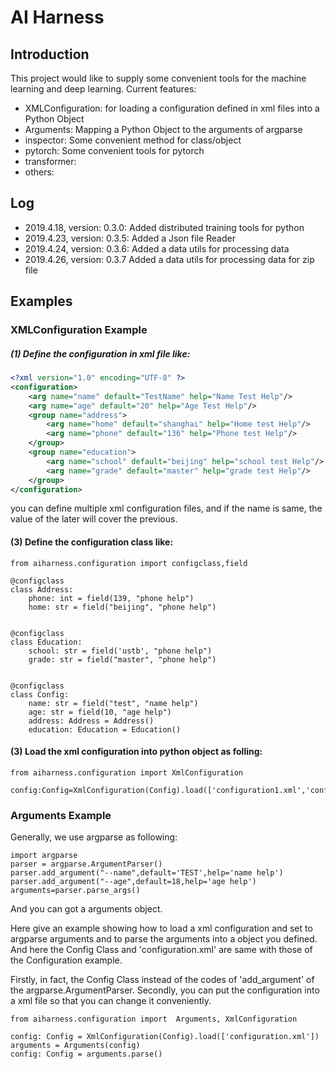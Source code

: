 # AI Harness

## Introduction
This project would like to supply some convenient tools for the machine learning and deep learning.
Current features:  
- XMLConfiguration: for loading a configuration defined in xml files into a Python Object
- Arguments: Mapping a Python Object to the arguments of argparse 
- inspector: Some convenient method for class/object  
- pytorch:  Some convenient tools for pytorch  
- transformer: 
- others:

## Log
- 2019.4.18, version: 0.3.0: Added distributed training tools for python  
- 2019.4.23, version: 0.3.5: Added a Json file Reader
- 2019.4.24, version: 0.3.6: Added a data utils for processing data
- 2019.4.26, version: 0.3.7 Added a data utils for processing data for zip file

## Examples
### XMLConfiguration Example
##### (1) Define the configuration in xml file like:
```xml
<?xml version="1.0" encoding="UTF-8" ?>
<configuration>
    <arg name="name" default="TestName" help="Name Test Help"/>
    <arg name="age" default="20" help="Age Test Help"/>
    <group name="address">
        <arg name="home" default="shanghai" help="Home test Help"/>
        <arg name="phone" default="136" help="Phone test Help"/>
    </group>
    <group name="education">
        <arg name="school" default="beijing" help="school test Help"/>
        <arg name="grade" default="master" help="grade test Help"/>
    </group>
</configuration>
``` 
you can define multiple xml configuration files, and if the name is same, the value of the later will cover the previous. 
#### (3) Define the configuration class like: 
```
from aiharness.configuration import configclass,field

@configclass
class Address:
    phone: int = field(139, "phone help")
    home: str = field("beijing", "phone help")


@configclass
class Education:
    school: str = field('ustb', "phone help")
    grade: str = field("master", "phone help")


@configclass
class Config:
    name: str = field("test", "name help")
    age: str = field(10, "age help")
    address: Address = Address()
    education: Education = Education()
```
#### (3) Load the xml configuration into python object as folling:
```
from aiharness.configuration import XmlConfiguration

config:Config=XmlConfiguration(Config).load(['configuration1.xml','configuration2.xml'])
```
### Arguments Example
Generally, we use argparse as following:
```
import argparse
parser = argparse.ArgumentParser()
parser.add_argument("--name",default='TEST',help='name help')
parser.add_argument("--age",default=18,help='age help')
arguments=parser.parse_args()
```
And you can got a arguments object.

Here give an example showing how to load a xml configuration and set to argparse arguments and to parse the arguments into a object you defined.
And here the Config Class and 'configuration.xml' are same with those of the Configuration example.

Firstly, in fact, the Config Class instead of the codes of 'add_argument' of the argparse.ArgumentParser.
Secondly, you can put the configuration into a xml file so that you can change it conveniently.

```
from aiharness.configuration import  Arguments, XmlConfiguration

config: Config = XmlConfiguration(Config).load(['configuration.xml'])
arguments = Arguments(config)
config: Config = arguments.parse()

```

